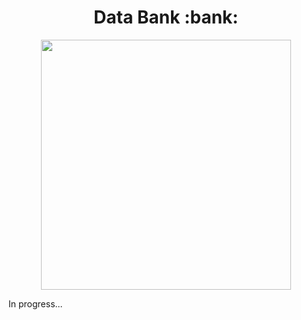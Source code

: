 <div align="center">
 <h1>Data Bank :bank:</h1>
</div>

<p align="center">
    <img src="https://8weeksqlchallenge.com/images/case-study-designs/4.png" width="400" height="400">
</p>


In progress...
